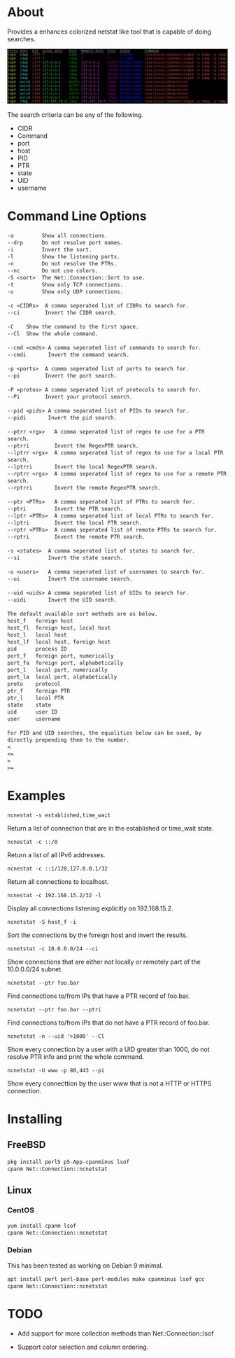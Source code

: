 # About

Provides a enhances colorized netstat like tool that is capable of doing searches.

![ncnetsetstat](ncnetstat.png)

The search criteria can be any of the following.

* CIDR
* Command
* port
* host
* PID
* PTR
* state
* UID
* username

# Command Line Options

    -a         Show all connections.
    --drp      Do not resolve port names.
    -i         Invert the sort.
    -l         Show the listening ports.
    -n         Do not resolve the PTRs.
    --nc       Do not use colors.
    -S <sort>  The Net::Connection::Sort to use.
    -t         Show only TCP connections.
    -u         Show only UDP connections.
    
    -c <CIDRs>  A comma seperated list of CIDRs to search for.
    --ci        Invert the CIDR search.
    
    -C    Show the command to the first space.
    --Cl  Show the whole command.
    
    --cmd <cmds> A comma seperated list of commands to search for.
    --cmdi       Invert the command search.
    
    -p <ports>  A comma seperated list of ports to search for.
    --pi        Invert the port search.
    
    -P <protos> A comma seperated list of protocols to search for.
    --Pi        Invert your protocol search.
    
    --pid <pids> A comma separated list of PIDs to search for.
    --pidi       Invert the pid search.
    
    --ptrr <rgx>   A comma seperated list of regex to use for a PTR search.
    --ptrri        Invert the RegexPTR search.
    --lptrr <rgx>  A comma seperated list of regex to use for a local PTR search.
    --lptrri       Invert the local RegexPTR search.
    --rptrr <rgx>  A comma seperated list of regex to use for a remote PTR search.
    --rptrri       Invert the remote RegexPTR search.
    
    --ptr <PTRs>   A comma seperated list of PTRs to search for.
    --ptri         Invert the PTR search.
    --lptr <PTRs>  A comma seperated list of local PTRs to search for.
    --lptri        Invert the local PTR search.
    --rptr <PTRs>  A comma seperated list of remote PTRs to search for.
    --rptri        Invert the remote PTR search.
    
    -s <states>  A comma seperated list of states to search for.
    --si         Invert the state search.
    
    -u <users>   A comma seperated list of usernames to search for.
    --ui         Invert the username search.
    
    --uid <uids> A comma separated list of UIDs to search for.
    --uidi       Invert the UID search.
    
    The default available sort methods are as below.
    host_f   foreign host
    host_fl  foreign host, local host
    host_l   local host
    host_lf  local host, foreign host
    pid      process ID
    port_f   foreign port, numerically
    port_fa  foreign port, alphabetically
    port_l   local port, numerically
    port_la  local port, alphabetically
    proto    protocol
    ptr_f    foreign PTR
    ptr_l    local PTR
    state    state
    uid      user ID
    user     username
    
    For PID and UID searches, the equalities below can be used, by
    directly prepending them to the number.
    <
    <=
    >
    >=

# Examples

    ncnestat -s established,time_wait

Return a list of connection that are in the established or time_wait state.

    ncnestat -c ::/0

Return a list of all IPv6 addresses.

    ncnestat -c ::1/128,127.0.0.1/32

Return all connections to localhost.

    ncnestat -c 192.168.15.2/32 -l

Display all connections listening explicitly on 192.168.15.2.

    ncnetstat -S host_f -i

Sort the connections by the foreign host and invert the results.

    ncnetstat -c 10.0.0.0/24 --ci

Show connections that are either not locally or remotely part of the
10.0.0.0/24 subnet.

    ncnetstat --ptr foo.bar

Find connections to/from IPs that have a PTR record of foo.bar.

    ncnetstat --ptr foo.bar --ptri

Find connections to/from IPs that do not have a PTR record of foo.bar.

    ncnetstat -n --uid '>1000' --Cl

Show every connection by a user with a UID greater than 1000, do not resolve
PTR info and print the whole command.

    ncnetstat -U www -p 80,443 --pi

Show every connecttion by the user www that is not a HTTP or HTTPS connection.


# Installing

## FreeBSD

    pkg install perl5 p5-App-cpanminus lsof
    cpanm Net::Connection::ncnetstat
    
## Linux

### CentOS

    yum install cpanm lsof
    cpanm Net::Connection::ncnetstat

### Debian

This has been tested as working on Debian 9 minimal.

    apt install perl perl-base perl-modules make cpanminus lsof gcc 
    cpanm Net::Connection::ncnetstat
# TODO

* Add support for more collection methods than Net::Connection::lsof

* Support color selection and column ordering.
